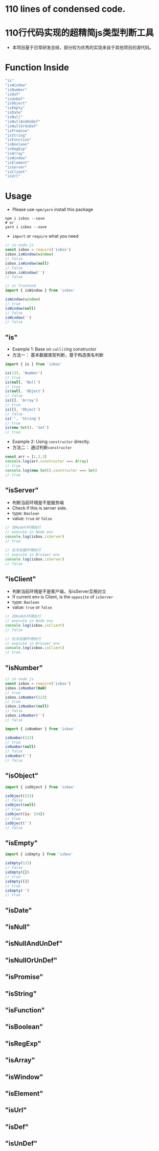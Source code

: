 # 110 lines of condensed code.
# 110行代码实现的超精简js类型判断工具
 - 本项目基于日常研发总结，部分较为优秀的实现来自于其他项目的源代码。

# Function Inside
```javascript
"is"
"isWindow"
"isNumber"
"isDef"
"isUnDef"
"isObject"
"isEmpty"
"isDate"
"isNull"
"isNullAndUnDef"
"isNullOrUnDef"
"isPromise"
"isString"
"isFunction"
"isBoolean"
"isRegExp"
"isArray"
"isWindow"
"isElement"
"isServer"
"isClient"
"isUrl"
```

# Usage
- Please use `npm/yarn` install this package
```shell
npm i isbox --save
# or
yarn i isbox --save
```
- `import` or `require` what you need
```javascript
// in node.js
const isbox = require('isbox')
isbox.isWindow(window)
// false
isbox.isWindow(null)
// false
isbox.isWindow('')
// false

// in frontend
import { isWindow } from 'isbox'

isWindow(window)
// true
isWindow(null)
// false
isWindow('')
// false
```


## "is"
- Example 1: Base on `call()`ing constructor
- 方法一： 基本数据类型判断，基于构造类名判断

```javascript
import { is } from 'isbox'

is(123, 'Number')
// true
is(null, 'Null')
// true
is(null, 'Object')
// false
is([], 'Array')
// true
is([], 'Object')
// false
is('', 'String')
// true
is(new Set(), 'Set')
// true
```
- Example 2: Using `constructor` directly.
- 方法二： 通过判断`constructor`
```javascript
const arr = [1,2,3]
console.log(arr.constructor === Array)
// true
console.log(new Set().constructor === Set)
// true
```

## "isServer"
- 判断当前环境是不是服务端
- Check if this is server side.
- type: `Boolean`
- value: `true` or `false`
```javascript
// 在Nodeh环境执行
// execute in Node env
console.log(isbox.isServer)
// true

// 在浏览器环境执行
// execute in Broswer env
console.log(isbox.isServer)
// false

```
## "isClient"
- 判断当前环境是不是客户端，与isServer互相对立
- If current env is Client, is the `opposite` of `isServer`
- type: `Boolean`
- value: `true` or `false`
```javascript
// 在Nodeh环境执行
// execute in Node env
console.log(isbox.isClient)
// false

// 在浏览器环境执行
// execute in Broswer env
console.log(isbox.isClient)
// true

```

## "isNumber"
```javascript
// in node.js
const isbox = require('isbox')
isbox.isNumber(NaN)
// true
isbox.isNumber(123)
// true
isbox.isNumber(null)
// false
isbox.isNumber('')
// false

import { isNumber } from 'isbox'

isNumber(123)
// true
isNumber(null)
// false
isNumber('')
// false
```
## "isObject"
```javascript
import { isObject } from 'isbox'

isObject(123)
// false
isObject(null)
// true
isObject({a: 234})
// true
isObject('')
// false
```
## "isEmpty"
```javascript
import { isEmpty } from 'isbox'

isEmpty(123)
// false
isEmpty({})
// true
isEmpty([])
// true
isEmpty('')
// true
```

## "isDate"
## "isNull"
## "isNullAndUnDef"
## "isNullOrUnDef"
## "isPromise"
## "isString"
## "isFunction"
## "isBoolean"
## "isRegExp"
## "isArray"
## "isWindow"
## "isElement"
## "isUrl"
## "isDef"
## "isUnDef"
